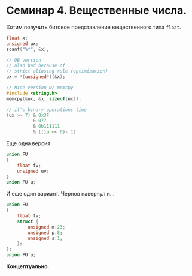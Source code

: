 # Семинар 4. Вещественные числа.

Хотим получить битовое представление вещественного типа `float`.

```c
float x;
unsigned ux;
scanf("%f", &x);

// UB version
// also bad because of
// strict aliasing rule (optimization)
ux = *(unsigned*)(&x);

// Nice version w/ memcpy
#include <string.h>
memcpy(&ux, &x, sizeof(ux));

// it's binary operations time
(ux >> 7) & 0x3F
          & 077
          & 0b111111
          & ((1u << 6)- 1)
```

Еще одна версия.

```c
union FU
{
    float fv;
    unsigned uv;
}
union FU u;
```

И еще один вариант.
Чернов навернул и...

```c
union FU
{
    float fv;
    struct {
        unsigned m:23;
        unsigned p:8;
        unsigned s:1;
    };
};
union FU u;
```

**Концептуально**.
